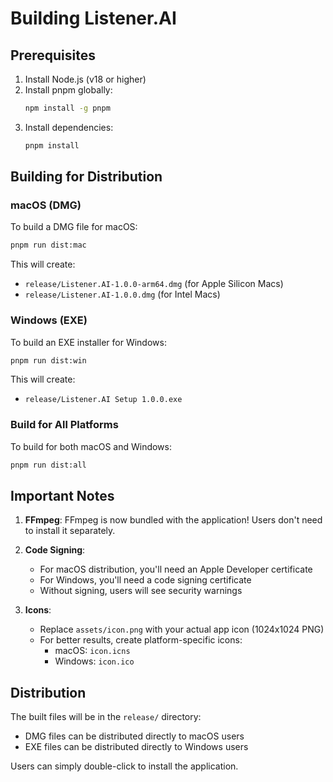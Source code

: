 # Building Listener.AI

## Prerequisites

1. Install Node.js (v18 or higher)
2. Install pnpm globally:
   ```bash
   npm install -g pnpm
   ```
3. Install dependencies:
   ```bash
   pnpm install
   ```

## Building for Distribution

### macOS (DMG)

To build a DMG file for macOS:

```bash
pnpm run dist:mac
```

This will create:
- `release/Listener.AI-1.0.0-arm64.dmg` (for Apple Silicon Macs)
- `release/Listener.AI-1.0.0.dmg` (for Intel Macs)

### Windows (EXE)

To build an EXE installer for Windows:

```bash
pnpm run dist:win
```

This will create:
- `release/Listener.AI Setup 1.0.0.exe`

### Build for All Platforms

To build for both macOS and Windows:

```bash
pnpm run dist:all
```

## Important Notes

1. **FFmpeg**: FFmpeg is now bundled with the application! Users don't need to install it separately.

2. **Code Signing**: 
   - For macOS distribution, you'll need an Apple Developer certificate
   - For Windows, you'll need a code signing certificate
   - Without signing, users will see security warnings

3. **Icons**: 
   - Replace `assets/icon.png` with your actual app icon (1024x1024 PNG)
   - For better results, create platform-specific icons:
     - macOS: `icon.icns`
     - Windows: `icon.ico`

## Distribution

The built files will be in the `release/` directory:
- DMG files can be distributed directly to macOS users
- EXE files can be distributed directly to Windows users

Users can simply double-click to install the application.
